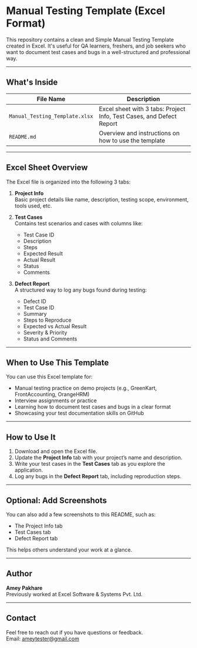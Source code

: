 # Manual Testing Template (Excel Format)

This repository contains a clean and Simple Manual Testing Template created in Excel. It's useful for QA learners, freshers, and job seekers who want to document test cases and bugs in a well-structured and professional way.

---

## What's Inside

| File Name                      | Description                                          |
|-------------------------------|------------------------------------------------------|
| `Manual_Testing_Template.xlsx` | Excel sheet with 3 tabs: Project Info, Test Cases, and Defect Report |
| `README.md`                   | Overview and instructions on how to use the template |

---

## Excel Sheet Overview

The Excel file is organized into the following 3 tabs:

1. **Project Info**  
   Basic project details like name, description, testing scope, environment, tools used, etc.

2. **Test Cases**  
   Contains test scenarios and cases with columns like:
   - Test Case ID
   - Description
   - Steps
   - Expected Result
   - Actual Result
   - Status
   - Comments

3. **Defect Report**  
   A structured way to log any bugs found during testing:
   - Defect ID
   - Test Case ID
   - Summary
   - Steps to Reproduce
   - Expected vs Actual Result
   - Severity & Priority
   - Status and Comments

---

## When to Use This Template

You can use this Excel template for:
- Manual testing practice on demo projects (e.g., GreenKart, FrontAccounting, OrangeHRM)
- Interview assignments or practice
- Learning how to document test cases and bugs in a clear format
- Showcasing your test documentation skills on GitHub

---

## How to Use It

1. Download and open the Excel file.
2. Update the **Project Info** tab with your project’s name and description.
3. Write your test cases in the **Test Cases** tab as you explore the application.
4. Log any bugs in the **Defect Report** tab, including reproduction steps.

---

## Optional: Add Screenshots

You can also add a few screenshots to this README, such as:
- The Project Info tab
- Test Cases tab
- Defect Report tab

This helps others understand your work at a glance.

---

## Author

**Amey Pakhare**  
Previously worked at Excel Software & Systems Pvt. Ltd.

---

## Contact

Feel free to reach out if you have questions or feedback.  
Email: ameytester@gmail.com
